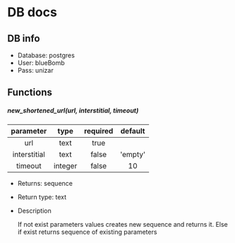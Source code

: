 # DB docs

##  DB info
- Database: postgres
- User: blueBomb
- Pass: unizar

## Functions
##### new_shortened_url(url, interstitial, timeout)

|parameter|type|required|default|
|:-------:|:--:|:------:|:-----:|
|url|text|true||
|interstitial|text|false|'empty'|
|timeout|integer|false|10|

* Returns: sequence
* Return type: text

* Description

  If not exist parameters values creates new sequence and returns it.
  Else if exist returns sequence of existing parameters
